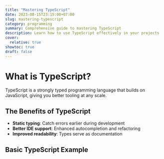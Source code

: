 ```yaml
---
title: "Mastering TypeScript"
date: 2023-08-15T23:15:00+07:00
slug: mastering-typescript
category: programming
summary: Comprehensive guide to mastering TypeScript
description: Learn how to use TypeScript effectively in your projects
cover:
  relative: true
showtoc: true
draft: false
---
```


# What is TypeScript?

TypeScript is a strongly typed programming language that builds on JavaScript, giving you better tooling at any scale.

## The Benefits of TypeScript

- **Static typing**: Catch errors earlier during development
- **Better IDE support**: Enhanced autocompletion and refactoring
- **Improved readability**: Types serve as documentation

## Basic TypeScript Example
